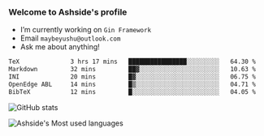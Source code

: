 ### Welcome to Ashside's profile

- I’m currently working on `Gin Framework`
- Email `maybeyushu@outlook.com`
- Ask me about anything!

<!--START_SECTION:waka-->

```txt
TeX              3 hrs 17 mins   ████████████████░░░░░░░░░   64.30 %
Markdown         32 mins         ██▓░░░░░░░░░░░░░░░░░░░░░░   10.63 %
INI              20 mins         █▓░░░░░░░░░░░░░░░░░░░░░░░   06.75 %
OpenEdge ABL     14 mins         █▒░░░░░░░░░░░░░░░░░░░░░░░   04.71 %
BibTeX           12 mins         █░░░░░░░░░░░░░░░░░░░░░░░░   04.05 %
```

<!--END_SECTION:waka-->

![GitHub stats](https://github-readme-stats.vercel.app/api?username=Ashside)

![Ashside's Most used languages](https://github-readme-stats.vercel.app/api/top-langs/?username=Ashside&layout=compact&hide_border=true&langs_count=10)


